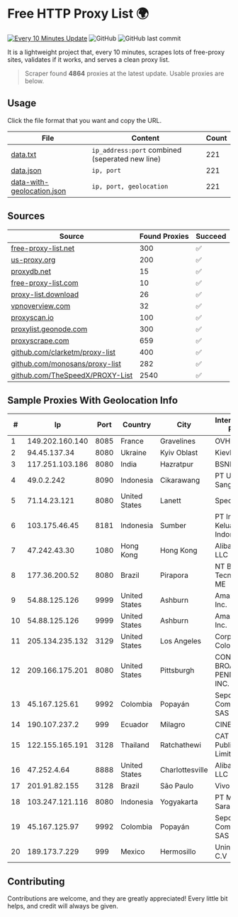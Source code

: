 
# Free HTTP Proxy List 🌍

[![Every 10 Minutes Update](https://github.com/mertguvencli/http-proxy-list/actions/workflows/main.yml/badge.svg?branch=main)](https://github.com/mertguvencli/http-proxy-list/actions/workflows/main.yml)
![GitHub](https://img.shields.io/github/license/mertguvencli/http-proxy-list)
![GitHub last commit](https://img.shields.io/github/last-commit/mertguvencli/http-proxy-list)

It is a lightweight project that, every 10 minutes, scrapes lots of free-proxy sites, validates if it works, and serves a clean proxy list.


> Scraper found **4864** proxies at the latest update. Usable proxies are below.

## Usage

Click the file format that you want and copy the URL.


|File|Content|Count|
|----|-------|-----|
|[data.txt](https://raw.githubusercontent.com/mertguvencli/http-proxy-list/main/proxy-list/data.txt)|`ip_address:port` combined (seperated new line)|221|
|[data.json](https://raw.githubusercontent.com/mertguvencli/http-proxy-list/main/proxy-list/data.json)|`ip, port`|221|
|[data-with-geolocation.json](https://raw.githubusercontent.com/mertguvencli/http-proxy-list/main/proxy-list/data-with-geolocation.json)|`ip, port, geolocation`|221|

## Sources

|Source|Found Proxies|Succeed|
|------|-------------|-------|
|[free-proxy-list.net](https://free-proxy-list.net)|300|✅|
|[us-proxy.org](https://www.us-proxy.org)|200|✅|
|[proxydb.net](http://proxydb.net)|15|✅|
|[free-proxy-list.com](https://free-proxy-list.com/?page=&port=&type%5B%5D=http&type%5B%5D=https&up_time=0&search=Search)|10|✅|
|[proxy-list.download](https://www.proxy-list.download/HTTP)|26|✅|
|[vpnoverview.com](https://vpnoverview.com/privacy/anonymous-browsing/free-proxy-servers)|32|✅|
|[proxyscan.io](https://www.proxyscan.io)|100|✅|
|[proxylist.geonode.com](https://proxylist.geonode.com/api/proxy-list?limit=300&page=1&sort_by=lastChecked&sort_type=desc&protocols=http,https)|300|✅|
|[proxyscrape.com](https://api.proxyscrape.com/v2/?request=displayproxies&protocol=http&timeout=10000&country=all&ssl=all&anonymity=all)|659|✅|
|[github.com/clarketm/proxy-list](https://raw.githubusercontent.com/clarketm/proxy-list/master/proxy-list-raw.txt)|400|✅|
|[github.com/monosans/proxy-list](https://raw.githubusercontent.com/monosans/proxy-list/main/proxies/http.txt)|282|✅|
|[github.com/TheSpeedX/PROXY-List](https://raw.githubusercontent.com/TheSpeedX/PROXY-List/master/http.txt)|2540|✅|


## Sample Proxies With Geolocation Info

|#|Ip|Port|Country|City|Internet Service Provider|
|-|--|----|-------|----|-------------------------|
|1|149.202.160.140|8085|France|Gravelines|OVH SAS|
|2|94.45.137.34|8080|Ukraine|Kyiv Oblast|Kievline LLC|
|3|117.251.103.186|8080|India|Hazratpur|BSNL Internet|
|4|49.0.2.242|8090|Indonesia|Cikarawang|PT Usaha Adi Sanggoro|
|5|71.14.23.121|8080|United States|Lanett|Spectrum|
|6|103.175.46.45|8181|Indonesia|Sumber|PT Internet Keluarga Indonesia|
|7|47.242.43.30|1080|Hong Kong|Hong Kong|Alibaba.com LLC|
|8|177.36.200.52|8080|Brazil|Pirapora|NT Brasil Tecnologia Ltda. ME|
|9|54.88.125.126|9999|United States|Ashburn|Amazon.com, Inc.|
|10|54.88.125.126|9999|United States|Ashburn|Amazon.com, Inc.|
|11|205.134.235.132|3129|United States|Los Angeles|Corporate Colocation Inc|
|12|209.166.175.201|8080|United States|Pittsburgh|CONTINENTAL BROADBAND PENNSYLVANIA, INC.|
|13|45.167.125.61|9992|Colombia|Popayán|Sepcom Comunicaciones SAS|
|14|190.107.237.2|999|Ecuador|Milagro|CINECABLE TV|
|15|122.155.165.191|3128|Thailand|Ratchathewi|CAT Telecom Public Company Limited|
|16|47.252.4.64|8888|United States|Charlottesville|Alibaba.com LLC|
|17|201.91.82.155|3128|Brazil|São Paulo|Vivo|
|18|103.247.121.116|8080|Indonesia|Yogyakarta|PT Media Sarana Data|
|19|45.167.125.97|9992|Colombia|Popayán|Sepcom Comunicaciones SAS|
|20|189.173.7.229|999|Mexico|Hermosillo|Uninet S.A. de C.V|



## Contributing

Contributions are welcome, and they are greatly appreciated! Every
little bit helps, and credit will always be given.

